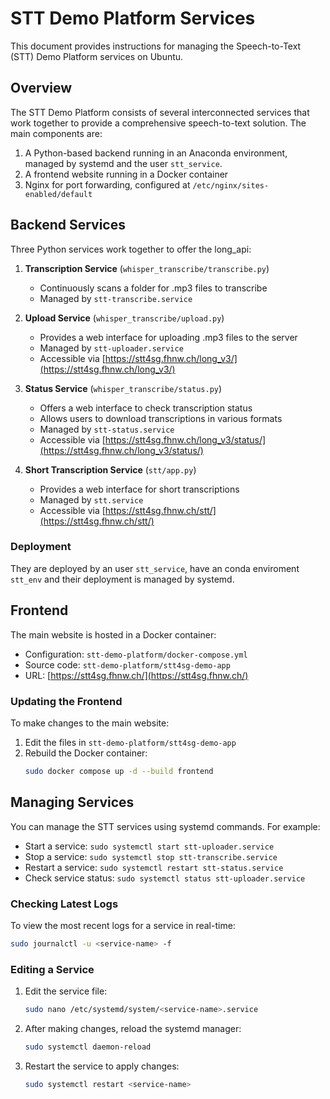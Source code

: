 # STT Demo Platform Services

This document provides instructions for managing the Speech-to-Text (STT) Demo Platform services on Ubuntu.

## Overview

The STT Demo Platform consists of several interconnected services that work together to provide a comprehensive speech-to-text solution. The main components are:

1. A Python-based backend running in an Anaconda environment, managed by systemd and the user `stt_service`.
2. A frontend website running in a Docker container
3. Nginx for port forwarding, configured at `/etc/nginx/sites-enabled/default`

## Backend Services

Three Python services work together to offer the long_api:

1. **Transcription Service** (`whisper_transcribe/transcribe.py`)
   - Continuously scans a folder for .mp3 files to transcribe
   - Managed by `stt-transcribe.service`

2. **Upload Service** (`whisper_transcribe/upload.py`)
   - Provides a web interface for uploading .mp3 files to the server
   - Managed by `stt-uploader.service`
   - Accessible via [https://stt4sg.fhnw.ch/long_v3/](https://stt4sg.fhnw.ch/long_v3/)

3. **Status Service** (`whisper_transcribe/status.py`)
   - Offers a web interface to check transcription status
   - Allows users to download transcriptions in various formats
   - Managed by `stt-status.service`
   - Accessible via [https://stt4sg.fhnw.ch/long_v3/status/](https://stt4sg.fhnw.ch/long_v3/status/)

4. **Short Transcription Service** (`stt/app.py`)
   - Provides a web interface for short transcriptions
   - Managed by `stt.service`
   - Accessible via [https://stt4sg.fhnw.ch/stt/](https://stt4sg.fhnw.ch/stt/)

### Deployment
They are deployed by an user `stt_service`, have an conda enviroment `stt_env` and their deployment is managed by systemd.

## Frontend

The main website is hosted in a Docker container:

- Configuration: `stt-demo-platform/docker-compose.yml`
- Source code: `stt-demo-platform/stt4sg-demo-app`
- URL: [https://stt4sg.fhnw.ch/](https://stt4sg.fhnw.ch/)

### Updating the Frontend

To make changes to the main website:

1. Edit the files in `stt-demo-platform/stt4sg-demo-app`
2. Rebuild the Docker container:
   ```bash
   sudo docker compose up -d --build frontend
   ```

## Managing Services
You can manage the STT services using systemd commands. For example:

- Start a service: `sudo systemctl start stt-uploader.service`
- Stop a service: `sudo systemctl stop stt-transcribe.service`
- Restart a service: `sudo systemctl restart stt-status.service`
- Check service status: `sudo systemctl status stt-uploader.service`

### Checking Latest Logs

To view the most recent logs for a service in real-time:

```bash
sudo journalctl -u <service-name> -f
```

### Editing a Service

1. Edit the service file:
   ```bash
   sudo nano /etc/systemd/system/<service-name>.service
   ```
2. After making changes, reload the systemd manager:
   ```bash
   sudo systemctl daemon-reload
   ```
3. Restart the service to apply changes:
   ```bash
   sudo systemctl restart <service-name>
   ```